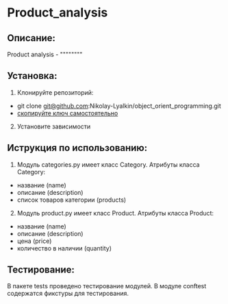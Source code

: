 # Product_analysis

## Описание:
Product analysis - """""""" 

## Установка:
1. Клонируйте репозиторий:
- git clone git@github.com:Nikolay-Lyalkin/object_orient_programming.git
- [скопируйте ключ самостоятельно](https://github.com/Nikolay-Lyalkin/object_orient_programming)
2. Установите зависимости

## Иструкция по использованию:
1. Модуль categories.py имеет класс Category.
Атрибуты класса Category:
- название (name)
- описание (description)
- список товаров категории (products)


2. Модуль product.py имеет класс Product.
Атрибуты класса Product:
- название (name)
- описание (description)
- цена (price)
- количество в наличии (quantity)

## Тестирование:
В пакете tests проведено тестирование модулей.
В модуле conftest содержатся фикстуры для тестирования.